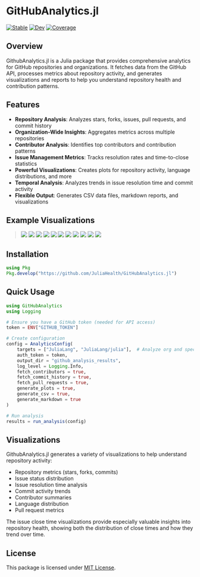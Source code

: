 # GitHubAnalytics.jl
[![Stable](https://img.shields.io/badge/docs-stable-blue.svg)](https://divital-coder.github.io/GithubAnalytics.jl/stable/)
[![Dev](https://img.shields.io/badge/docs-dev-blue.svg)](https://divital-coder.github.io/GithubAnalytics.jl/dev/)
[![Coverage](https://codecov.io/gh/divital-coder/GithubAnalytics.jl/branch/main/graph/badge.svg)](https://codecov.io/gh/divital-coder/GithubAnalytics.jl)

## Overview
GithubAnalytics.jl is a Julia package that provides comprehensive analytics for GitHub repositories and organizations. It fetches data from the GitHub API, processes metrics about repository activity, and generates visualizations and reports to help you understand repository health and contribution patterns.

## Features
- **Repository Analysis**: Analyzes stars, forks, issues, pull requests, and commit history
- **Organization-Wide Insights**: Aggregates metrics across multiple repositories 
- **Contributor Analysis**: Identifies top contributors and contribution patterns
- **Issue Management Metrics**: Tracks resolution rates and time-to-close statistics
- **Powerful Visualizations**: Creates plots for repository activity, language distributions, and more
- **Temporal Analysis**: Analyzes trends in issue resolution time and commit activity
- **Flexible Output**: Generates CSV data files, markdown reports, and visualizations

## Example Visualizations
> ![](./organalysis_2025-05-02_200803/issue_close_time_distribution.png)
> ![](./organalysis_2025-05-02_200803/issue_close_time_trend.png)
> ![](./organalysis_2025-05-02_200803/issue_close_time_violin.png)
> ![](./organalysis_2025-05-02_200803/issue_status_percentage.png)
> ![](./organalysis_2025-05-02_200803/issue_status_stacked.png)
> ![](./organalysis_2025-05-02_200803/language_distribution_pie.png)
> ![](./organalysis_2025-05-02_200803/overall_commit_activity.png)
> ![](./organalysis_2025-05-02_200803/overall_issue_distribution_pie.png)
> ![](./organalysis_2025-05-02_200803/pull_request_summary.png)
> ![](./organalysis_2025-05-02_200803/top_contributors.png)
> ![](./organalysis_2025-05-02_200803/top_repos_by_stars.png)

## Installation

```julia
using Pkg
Pkg.develop("https://github.com/JuliaHealth/GitHubAnalytics.jl")
```

## Quick Usage

```julia
using GitHubAnalytics
using Logging

# Ensure you have a GitHub token (needed for API access)
token = ENV["GITHUB_TOKEN"]

# Create configuration
config = AnalyticsConfig(
    targets = ["JuliaLang", "JuliaLang/julia"],  # Analyze org and specific repos
    auth_token = token,
    output_dir = "github_analysis_results",
    log_level = Logging.Info,
    fetch_contributors = true, 
    fetch_commit_history = true,
    fetch_pull_requests = true,
    generate_plots = true,
    generate_csv = true,
    generate_markdown = true
)

# Run analysis
results = run_analysis(config)
```

## Visualizations

GithubAnalytics.jl generates a variety of visualizations to help understand repository activity:

- Repository metrics (stars, forks, commits)
- Issue status distribution
- Issue resolution time analysis
- Commit activity trends
- Contributor summaries
- Language distribution
- Pull request metrics

The issue close time visualizations provide especially valuable insights into repository health, showing both the distribution of close times and how they trend over time.

## License

This package is licensed under [MIT License](LICENSE).
